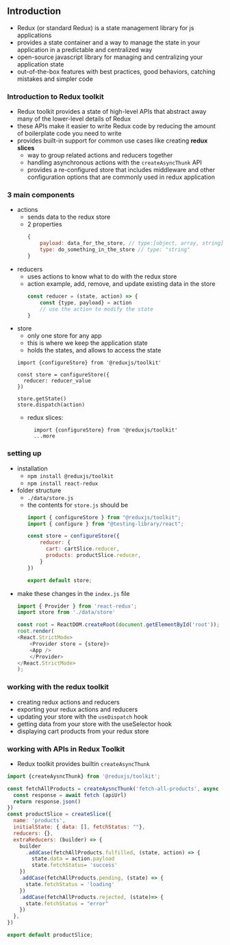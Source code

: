## Introduction
- Redux (or standard Redux) is a state management library for js applications
- provides a state container and a way to manage the state in your application in a predictable and centralized way
- open-source javascript library for managing and centralizing your application state
- out-of-the-box features with best practices, good behaviors, catching mistakes and simpler code

### Introduction to Redux toolkit
- Redux toolkit provides a state of high-level APIs that abstract away many of the lower-level details of Redux
- these APIs make it easier to write Redux code by reducing the amount of boilerplate code you need to write
- provides built-in support for common use cases like creating **redux slices**
  - way to group related actions and reducers together
  - handling asynchronous actions with the `createAsyncThunk` API
  - provides a re-configured store that includes middleware and other configuration options that are commonly used in redux application
### 3 main components
- actions
  - sends data to the redux store
  - 2 properties
    ```js
    {
        payload: data_for_the_store, // type:[object, array, string]
        type: do_something_in_the_store // type: "string"
    }
    ```
- reducers
  - uses actions to know what to do with the redux store
  - action example, add, remove, and update existing data in the store
    ```js
    const reducer = (state, action) => {
        const {type, payload} = action
        // use the action to modify the state
    }
- store
  - only one store for any app
  - this is where we keep the application state
  - holds the states, and allows to access the state
  ```es6
  import {configureStore} from '@reduxjs/toolkit'

  const store = configureStore({
    reducer: reducer_value
  })

  store.getState()
  store.dispatch(action)
  ```
  - redux slices:
    ```
      import {configureStore} from '@reduxjs/toolkit'
      ...more
    ```

### setting up
- installation
  - `npm install @reduxjs/toolkit`
  - `npm install react-redux`
- folder structure
  - `./data/store.js`
  - the contents for `store.js` should be
    ```js
    import { configureStore } from "@reduxjs/toolkit";
    import { configure } from "@testing-library/react";

    const store = configureStore({
        reducer: {
          cart: cartSlice.reducer,
          products: productSlice.reducer,
        }
    })

    export default store;
    ```
- make these changes in the `index.js` file
    ```js
    import { Provider } from 'react-redux';
    import store from './data/store'

    const root = ReactDOM.createRoot(document.getElementById('root'));
    root.render(
    <React.StrictMode>
        <Provider store = {store}>
        <App />
        </Provider>
    </React.StrictMode>
    );
    ```

### working with the redux toolkit
- creating redux actions and reducers
- exporting your redux actions and reducers
- updating your store  with the `useDispatch` hook
- getting data from your store with the useSelector hook
- displaying cart products from your redux store


### working with APIs in Redux Toolkit
- Redux toolkit provides builtin `createAsyncThunk`
```js
import {createAysncThunk} from '@reduxjs/toolkit';

const fetchAllProducts = createAysncThunk('fetch-all-products', async (apiUrl) => {
  const response = await fetch (apiUrl)
  return response.json()
})
const productSlice = createSlice({
  name: 'products',
  initialState: { data: [], fetchStatus: ""},
  reducers: {},
  extraReducers: (builder) => {
    builder
      .addCase(fetchAllProducts.fulfilled, (state, action) => {
        state.data = action.payload
        state.fetchStatus= 'success'
    })
    .addCase(fetchAllProducts.pending, (state) => {
      state.fetchStatus = 'loading'
    })
    .addCase(fetchAllProducts.rejected, (state)=> {
      state.fetchStatus = "error"
    })
  },
})

export default productSlice;

```